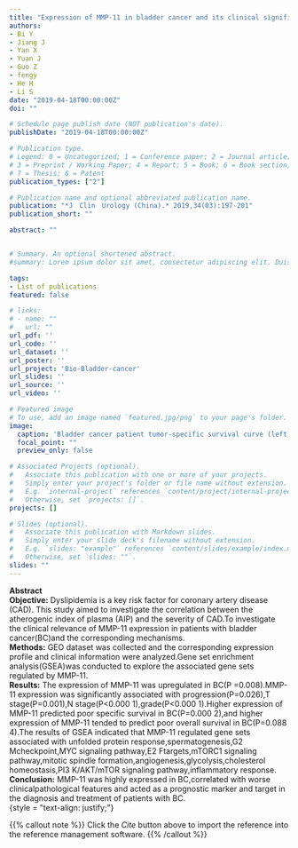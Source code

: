```yaml
---
title: "Expression of MMP-11 in bladder cancer and its clinical significance"
authors:
- Bi Y
- Jiang J
- Yan X
- Yuan J
- Guo Z
- fengy
- He H
- Li S
date: "2019-04-18T00:00:00Z"
doi: ""

# Schedule page publish date (NOT publication's date).
publishDate: "2019-04-18T00:00:00Z"

# Publication type.
# Legend: 0 = Uncategorized; 1 = Conference paper; 2 = Journal article;
# 3 = Preprint / Working Paper; 4 = Report; 5 = Book; 6 = Book section;
# 7 = Thesis; 8 = Patent
publication_types: ["2"]

# Publication name and optional abbreviated publication name.
publication: "*J　Clin　Urology (China).* 2019,34(03):197-201"
publication_short: ""

abstract: ""


# Summary. An optional shortened abstract.
#summary: Lorem ipsum dolor sit amet, consectetur adipiscing elit. Duis posuere tellus ac convallis placerat. Proin tincidunt magna sed ex sollicitudin condimentum.

tags:
- List of publications
featured: false

# links:
# - name: ""
#   url: ""
url_pdf: ''
url_code: ''
url_dataset: ''
url_poster: ''
url_project: 'Bio-Bladder-cancer'
url_slides: ''
url_source: ''
url_video: ''

# Featured image
# To use, add an image named `featured.jpg/png` to your page's folder. 
image:
  caption: 'Bladder cancer patient tumor-specific survival curve (left) & Overall Survival Curve (right)'
  focal_point: ""
  preview_only: false

# Associated Projects (optional).
#   Associate this publication with one or more of your projects.
#   Simply enter your project's folder or file name without extension.
#   E.g. `internal-project` references `content/project/internal-project/index.md`.
#   Otherwise, set `projects: []`.
projects: []

# Slides (optional).
#   Associate this publication with Markdown slides.
#   Simply enter your slide deck's filename without extension.
#   E.g. `slides: "example"` references `content/slides/example/index.md`.
#   Otherwise, set `slides: ""`.
slides: ""
---
```

**Abstract**  
**Objective:** Dyslipidemia is a key risk factor for coronary artery disease (CAD). This study aimed to investigate the correlation between the atherogenic index of plasma (AIP) and the severity of CAD.To investigate the clinical relevance of MMP-11 expression in patients with bladder cancer(BC)and the corresponding mechanisms.  
**Methods:** GEO dataset was collected and the corresponding expression profile and clinical information were analyzed.Gene set enrichment analysis(GSEA)was conducted to explore the associated gene sets regulated by MMP-11.  
**Results:** The expression of MMP-11 was upregulated in BC(P =0.008).MMP-11 expression was significantly associated with progression(P=0.026),T stage(P=0.001),N stage(P<0.000 1),grade(P<0.000 1).Higher expression of MMP-11 predicted poor specific survival in BC(P=0.000 2),and higher expression of MMP-11 tended to predict poor overall survival in BC(P=0.088 4).The results of GSEA indicated that MMP-11 regulated gene sets associated with unfolded protein response,spermatogenesis,G2 Mcheckpoint,MYC signaling pathway,E2 Ftargets,mTORC1 signaling pathway,mitotic spindle formation,angiogenesis,glycolysis,cholesterol homeostasis,PI3 K/AKT/mTOR signaling pathway,inflammatory response.  
**Conclusion:** MMP-11 was highly expressed in BC,correlated with worse clinicalpathological features and acted as a prognostic marker and target in the diagnosis and treatment of patients with BC.  
{style = "text-align: justify;"}

{{% callout note %}}
Click the _Cite_ button above to import the reference into the reference management software.
{{% /callout %}}

